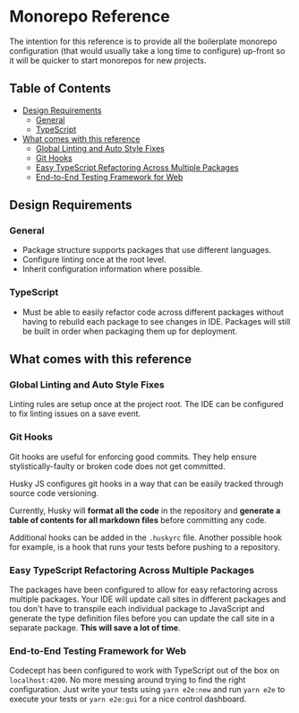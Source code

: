 # Monorepo Reference

The intention for this reference is to provide all the boilerplate monorepo
configuration (that would usually take a long time to configure) up-front
so it will be quicker to start monorepos for new projects.

<!-- START doctoc generated TOC please keep comment here to allow auto update -->
<!-- DON'T EDIT THIS SECTION, INSTEAD RE-RUN doctoc TO UPDATE -->

## Table of Contents

- [Design Requirements](#design-requirements)
  - [General](#general)
  - [TypeScript](#typescript)
- [What comes with this reference](#what-comes-with-this-reference)
  - [Global Linting and Auto Style Fixes](#global-linting-and-auto-style-fixes)
  - [Git Hooks](#git-hooks)
  - [Easy TypeScript Refactoring Across Multiple Packages](#easy-typescript-refactoring-across-multiple-packages)
  - [End-to-End Testing Framework for Web](#end-to-end-testing-framework-for-web)

<!-- END doctoc generated TOC please keep comment here to allow auto update -->

## Design Requirements

### General

- Package structure supports packages that use different languages.
- Configure linting once at the root level.
- Inherit configuration information where possible.

### TypeScript

- Must be able to easily refactor code across different packages without
  having to rebuild each package to see changes in IDE. Packages will still be
  built in order when packaging them up for deployment.

## What comes with this reference

### Global Linting and Auto Style Fixes

Linting rules are setup once at the project root. The IDE can be configured
to fix linting issues on a save event.

### Git Hooks

Git hooks are useful for enforcing good commits. They help ensure stylistically-faulty or broken
code does not get committed.

Husky JS configures git hooks in a way that can be easily tracked through
source code versioning.

Currently, Husky will **format all the code** in the repository and
**generate a table of contents for all markdown files** before committing any code.

Additional hooks can be added in the `.huskyrc` file. Another possible hook for example, is
a hook that runs your tests before pushing to a repository.

### Easy TypeScript Refactoring Across Multiple Packages

The packages have been configured to allow for easy refactoring across multiple packages. Your
IDE will update call sites in different packages and tou don't have to transpile each individual
package to JavaScript and generate the type definition files before you can update the call site
in a separate package. **This will save a lot of time**.

### End-to-End Testing Framework for Web

Codecept has been configured to work with TypeScript out of the box on `localhost:4200`. No
more messing around trying to find the right configuration. Just write your tests using
`yarn e2e:new` and run `yarn e2e` to execute your tests or `yarn e2e:gui` for a nice
control dashboard.
